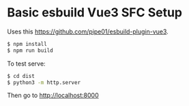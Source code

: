 # Basic esbuild Vue3 SFC Setup

Uses this <https://github.com/pipe01/esbuild-plugin-vue3>.

```sh
$ npm install
$ npm run build
```

To test serve:

```sh
$ cd dist
$ python3 -m http.server
```

Then go to <http://localhost:8000>
